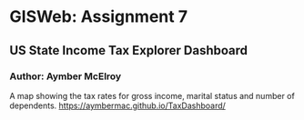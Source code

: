# GISWeb: Assignment 7
## US State Income Tax Explorer Dashboard
### Author: Aymber McElroy 

A map showing the tax rates for gross income, marital status and number of dependents. 
<https://aymbermac.github.io/TaxDashboard/>